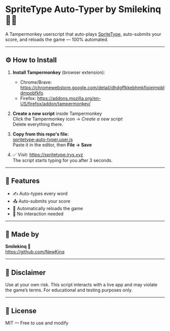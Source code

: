 # SpriteType Auto-Typer by Smilekinq 🧠💥

A Tampermonkey userscript that auto-plays [SpriteType](https://spritetype.irys.xyz), auto-submits your score, and reloads the game — 100% automated.

---

## ⚙️ How to Install

1. **Install Tampermonkey** (browser extension):

   - Chrome/Brave: https://chromewebstore.google.com/detail/dhdgffkkebhmkfjojejmpbldmpobfkfo  
   - Firefox: https://addons.mozilla.org/en-US/firefox/addon/tampermonkey/

2. **Create a new script** inside Tampermonkey  
   Click the Tampermonkey icon → *Create a new script*  
   Delete everything there.

3. **Copy from this repo's file:**  
   [spritetype-auto-typer.user.js](./spritetype-auto-typer.user.js)  
   Paste it in the editor, then **File → Save**

4. ✅ Visit: https://spritetype.irys.xyz  
   The script starts typing for you after 3 seconds.

---

## 🧩 Features

- ✍️ Auto-types every word
- 📤 Auto-submits your score
- 🔁 Automatically reloads the game
- 🧠 No interaction needed

---

## 🙌 Made by

**Smilekinq 👑**  
https://github.com/NewKinq

---

## 🛑 Disclaimer

Use at your own risk. This script interacts with a live app and may violate the game’s terms. For educational and testing purposes only.

---

## 📜 License

MIT — Free to use and modify